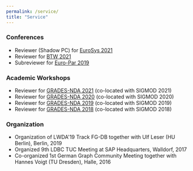 ```yaml
---
permalink: /service/
title: "Service"
---
```


### Conferences
* Reviewer (Shadow PC) for [EuroSys 2021](https://2021.eurosys.org/index.html)
* Reviewer for [BTW 2021](https://sites.google.com/view/btw-2021-tud/)
* Subreviewer for [Euro-Par 2019](https://2019.euro-par.org/)

### Academic Workshops
* Reviewer for [GRADES-NDA 2021](https://sites.google.com/site/gradesnda2021) (co-located with SIGMOD 2021)
* Reviewer for [GRADES-NDA 2020](https://sites.google.com/site/gradesnda2020) (co-located with SIGMOD 2020)  
* Reviewer for [GRADES-NDA 2019](https://sites.google.com/site/gradesnda2019) (co-located with SIGMOD 2019)  
* Reviewer for [GRADES-NDA 2018](https://sites.google.com/site/gradesnda2018) (co-located with SIGMOD 2018)

### Organization
* Organization of LWDA'19 Track FG-DB together with Ulf Leser (HU Berlin), Berlin, 2019
* Organized 9th LDBC TUC Meeting at SAP Headquarters, Walldorf, 2017
* Co-organized 1st German Graph Community Meeting together with Hannes Voigt (TU Dresden), Halle, 2016
